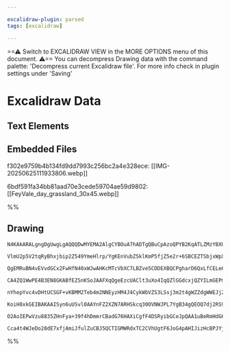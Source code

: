 ```yaml
---

excalidraw-plugin: parsed
tags: [excalidraw]

---
```

==⚠  Switch to EXCALIDRAW VIEW in the MORE OPTIONS menu of this document. ⚠== You can decompress Drawing data with the command palette: 'Decompress current Excalidraw file'. For more info check in plugin settings under 'Saving'


# Excalidraw Data

## Text Elements
## Embedded Files
f302e9759b4b134fd9dd7993c256bc2a4e328ece: [[IMG-20250625111933806.webp]]

6bdf591fa34bb81aad70e3cede59704ae59d9802: [[FeyVale_day_grassland_30x45.webp]]

%%
## Drawing
```compressed-json
N4KAkARALgngDgUwgLgAQQQDwMYEMA2AlgCYBOuA7hADTgQBuCpAzoQPYB2KqATLZMzYBXUtiRoIACyhQ4zZAHoFAc0JRJQgEYA6bGwC2CgF7N6hbEcK4OCtptbErHALRY8RMpWdx8Q1TdIEfARcZgRmBShcZQUebQBGAGZtAAYaOiCEfQQOKGZuAG1wMFAwMogSbggAVQA2AHlMADUOAE0AK3SyyFhEKsJ9aKR+csxuZwAOFPjtAE5agHYJgBYA

VlmU2p5V2tqRyBhxjbip2Z549YmeHlrp/YgKEnVubZ5klKmP5fjZ5e2r+6SBCEZTSbjxWpXVKrRKJCa/LYTOETe7WZTBbgpe7MKCkNgAawQAGE2Pg2KQqrjrMw4LhArkuuVNLhsPjlHihBxiCSyRSJFSODS6TkoIzIAAzQj4fAAZVgGIkkhZGkCYogOLxhIA6k9JODsbiCQg5TAFehBB41RzQRxwvk0PF7mxadg1IcHSkscVIByubbmPbUBwhNLs

QgEMRuBN4vEVvdGCx2FwHfN40xWJwAHKcMTcVbXC7LBZve5CODEXBQCPgharD6QxLfCELe6EZgAEUyVcjaHFBDC93ZwjgAEliIGCgBde6aYRcgCiwWyuQn0+9ECIHHx3GDofXZNZ1bQuKECHukuCY6qtU0xHF63ifcbmk00dwuGICxSCESYmICHWL9llwADZmIWYph4NVmHccRUCKbowEdb0kO9NdugqLksCqXA0nPchsivNBd3wA1KyEQMIEQLl

CA4ZQ1WwPE4B3EN8GKABfEZSnKSoJAAFXqQgeEzcUAClt3uXo4IqQZlGGdcxjQZYILmGEPmjbYUiLXZ7ndVBVgWBJZmbRt4hSBZFh4X57keYhnjQL9UgWMyFlmRJZg2RI62WQFgVBUUHJSJyXLcjyUi8rTUTos0vQwjUjR5clKXIQVaXpUUZxZNlfW5Ukkv5FKhXStUL1leVpKVbAVXkuLDW1XV9XXeLCRNM11VJSp7mtSR/UDZCMOdFk3XBT0ur

nYhepYvc4vDHtUCSGF+vKBMM2Teb4m2NNEyzHM4J4CykWbVZS3LSsj3m2t4gWZZdgWWEJj2dc207YJu24Pt8AHdchzLMdVxncbFyyEV/v3Wjt2I1j7gPQk5o+r6MIvBAiPQcVEhSHgEFmWtZk0ZZNCSZZxXA4hPw839thvbAeFwZYfx4CYEFzbFYMKFClrKeI0NbLDFPQXB4hKgjkbmkiyKgCiqmoxw6IYpiprYsp2PAdCIFwOA4DlM7uG46AgWy

KoiH8xkGEIBAKAAISyn6uUSvl0AAYnFZ2XZN7ARHSkcq30OVNWJPL7YgB34gQEOQ7dj2RS9rIrdZG3ct5ZLqTSkUI9IT3vYAMSlMrTWki1OuKCB3fTqPvd9o0dTsvU0D4IuS4zrIK5a8qqgLyMRmLyPcmj/QACVhBtO1GvKBuy6yeoXWGj1YsgMee6zzgoEz3B9ClPTjvr7uoF7zOl5lQgjD22eu9Lhesj4rAoAAQSNtaNwQcUMq3s+d/LqJSBv9

O2AoIEPwVzu8835ZHnFya+39f4hDmmrCBadG76HAXiCgfF4DSRyibGCeJpQAA1uBeRmHdG6+YUhuSWACIumDST4FaOCV4cxajKR2JsRsPBzKdyMGwAwOt1z0AIKeTE2hbhIgmBxQB29e4D05BNYeEh0Gd3ZCQA+R8XgnwUcQOUCBmJoE3uUNRABZNg/5QG4E0MEOG/YzxFzUXbbhGELakmgaQZQzIAAU5wWy8CutQTxHigqrAAJRqj7ggZQIY6RV

Cca4t4WJeDo28dE7xfjAmiJfulZuCBJ5QCTIGMWRdxTC2CVhUgtF6JoG4pAHIJizHcBPJYjC2AiBaNQLU+4HBV5wRaeuYQUBNwdNIKeFJ5Q7DtCZnkGUbS4AGKMW00x514Z1MgCyLJjA+KcPwLY8oUk26ZGwFkzgDEKJQAMCgvokNprlBhnMix+EDAyh2Xsta8zoahBvrswgKy1kKw4uATidAkaBmAMrdiQA
```
%%